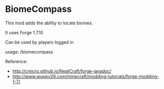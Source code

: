 # BiomeCompass

This mod adds the ability to locate biomes.

It uses Forge 1.7.10

Can be used by players logged in

usage: /biomecompass <biome name>

Reference: 
* http://cmicro.github.io/NeatCraft/forge-javadoc/
* http://www.wuppy29.com/minecraft/modding-tutorials/forge-modding-1-7/
